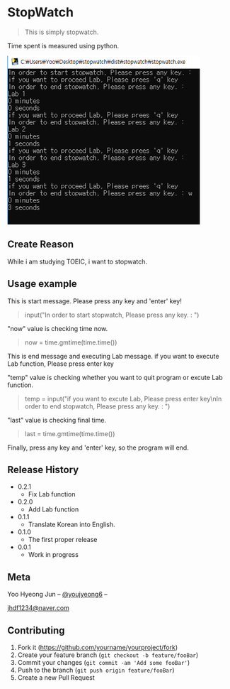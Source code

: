 # StopWatch
> This is simply stopwatch.

Time spent is measured using python.

![](./face.png)

## Create Reason

While i am studying TOEIC, i want to stopwatch.

## Usage example

This is start message. Please  press any key and 'enter' key!

> input("In order to start stopwatch, Please press any key. : ")


"now" value is checking time now.
> now = time.gmtime(time.time())

This is end message and executing Lab message. if you want to execute Lab function, Please press enter key 

"temp" value is checking whether you want to quit program or excute Lab function.

> temp = input("if you want to excute Lab, Please press enter key\nIn order to end stopwatch, Please press any key. : ")

"last" value is checking final time.
> last = time.gmtime(time.time())

Finally, press any key and 'enter' key, so the program will end.


## Release History
* 0.2.1
	* Fix Lab function
* 0.2.0
	* Add Lab function
* 0.1.1
	* Translate Korean into English.
* 0.1.0
  * The first proper release
* 0.0.1
    * Work in progress

## Meta

Yoo Hyeong Jun – [@youjyeong6](https://www.instagram.com/youhyeong6) –

 jhdf1234@naver.com

## Contributing

1. Fork it (<https://github.com/yourname/yourproject/fork>)
2. Create your feature branch (`git checkout -b feature/fooBar`)
3. Commit your changes (`git commit -am 'Add some fooBar'`)
4. Push to the branch (`git push origin feature/fooBar`)
5. Create a new Pull Request

